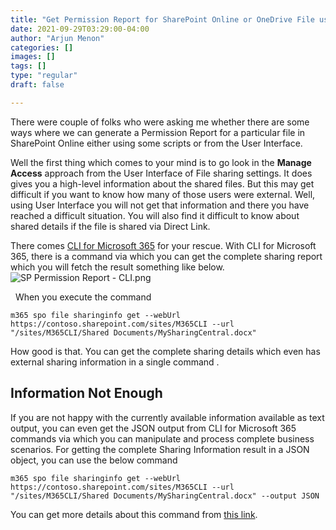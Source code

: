 ```yaml
---
title: "Get Permission Report for SharePoint Online or OneDrive File using CLI for Microsoft 365"
date: 2021-09-29T03:29:00-04:00
author: "Arjun Menon"
categories: []
images: []
tags: []
type: "regular"
draft: false

---
```


There were couple of folks who were asking me whether there are some
ways where we can generate a Permission Report for a particular file in
SharePoint Online either using some scripts or from the User Interface.
 

Well the first thing which comes to your mind is to go look in
the **Manage Access** approach from the User Interface of File sharing
settings. It does gives you a high-level information about the shared
files. But this may get difficult if you want to know how many of those
users were external. Well, using User Interface you will not get that
information and there you have reached a difficult situation. You will
also find it difficult to know about shared details if the file is
shared via Direct Link.
 

There comes [CLI for Microsoft 365](https://aka.ms/cli-m365) for your
rescue. With CLI for Microsoft 365, there is a command via which you can
get the complete sharing report which you will fetch the result
something like below.
 
![SP Permission Report -
CLI.png](https://techcommunity.microsoft.com/t5/image/serverpage/image-id/312615iFDA7198AB0781258/image-size/large?v=v2&px=999 "SP Permission Report - CLI.png")

 
When you execute the command


``` highlight
m365 spo file sharinginfo get --webUrl https://contoso.sharepoint.com/sites/M365CLI --url "/sites/M365CLI/Shared Documents/MySharingCentral.docx"
```


How good is that. You can get the complete sharing details which even
has external sharing information in a single command
.
## Information Not Enough 

If you are not happy with the currently available information available
as text output, you can even get the JSON output from CLI for Microsoft
365 commands via which you can manipulate and process complete business
scenarios. For getting the complete Sharing Information result in a JSON
object, you can use the below command
 

``` highlight
m365 spo file sharinginfo get --webUrl https://contoso.sharepoint.com/sites/M365CLI --url "/sites/M365CLI/Shared Documents/MySharingCentral.docx" --output JSON
```

You can get more details about this command from [this
link](https://pnp.github.io/cli-microsoft365/cmd/spo/file/file-sharinginfo-get/).

